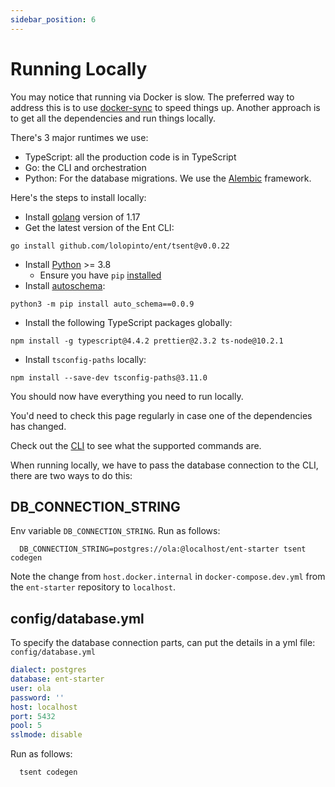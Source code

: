 ```yaml
---
sidebar_position: 6
---
```


# Running Locally

You may notice that running via Docker is slow. The preferred way to address this is to use [docker-sync](/docs/advanced-topics/docker-sync) to speed things up. Another approach is to get all the dependencies and run things locally.

There's 3 major runtimes we use:

* TypeScript: all the production code is in TypeScript
* Go: the CLI and orchestration
* Python: For the database migrations. We use the [Alembic](https://alembic.sqlalchemy.org/en/latest/) framework.

Here's the steps to install locally:

* Install [golang](https://golang.org/doc/install#download) version of 1.17
* Get the latest version of the Ent CLI:

```shell
go install github.com/lolopinto/ent/tsent@v0.0.22
```

* Install [Python](https://www.python.org/downloads/) >= 3.8
  * Ensure you have `pip` [installed](https://pip.pypa.io/en/stable/installing/)
* Install [autoschema](https://pypi.org/project/auto-schema/):

```shell
python3 -m pip install auto_schema==0.0.9
```

* Install the following TypeScript packages globally:

```shell
npm install -g typescript@4.4.2 prettier@2.3.2 ts-node@10.2.1
```

* Install `tsconfig-paths` locally:

```shell
npm install --save-dev tsconfig-paths@3.11.0
```

You should now have everything you need to run locally.

You'd need to check this page regularly in case one of the dependencies has changed.

Check out the [CLI](/docs/advanced-topics/cli) to see what the supported commands are.

When running locally, we have to pass the database connection to the CLI, there are two ways to do this:

## DB_CONNECTION_STRING

Env variable `DB_CONNECTION_STRING`.
Run as follows:

```shell
  DB_CONNECTION_STRING=postgres://ola:@localhost/ent-starter tsent codegen
```

Note the change from `host.docker.internal` in `docker-compose.dev.yml` from the `ent-starter` repository to `localhost`.

## config/database.yml

To specify the database connection parts, can put the details in a yml file: `config/database.yml`

```yml title="config/database.yml"
dialect: postgres
database: ent-starter
user: ola
password: '' 
host: localhost
port: 5432
pool: 5
sslmode: disable
```

Run as follows:

```shell
  tsent codegen
```
